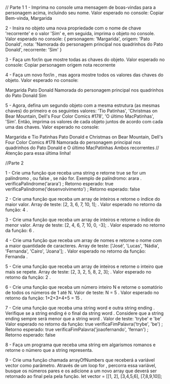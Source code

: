 // Parte 1
1 - Imprima no console uma mensagem de boas-vindas para a personagem acima, incluindo seu nome. Valor esperado no console:
Copiar
Bem-vinda, Margarida

2 - Insira no objeto uma nova propriedade com o nome de chave 'recorrente' e o valor 'Sim' e, em seguida, imprima o objeto no console. Valor esperado no console:
{
  personagem: 'Margarida',
  origem: 'Pato Donald',
  nota: 'Namorada do personagem principal nos quadrinhos do Pato Donald',
  recorrente: 'Sim'
}

3 - Faça um for/in que mostre todas as chaves do objeto. Valor esperado no console:
Copiar
personagem
origem
nota
recorrente

4 - Faça um novo for/in , mas agora mostre todos os valores das chaves do objeto. Valor esperado no console:

Margarida
Pato Donald
Namorada do personagem principal nos quadrinhos do Pato Donald
Sim

5 - Agora, defina um segundo objeto com a mesma estrutura (as mesmas chaves) do primeiro e os seguintes valores: 'Tio Patinhas', 'Christmas on Bear Mountain, Dell's Four Color Comics #178', 'O último MacPatinhas', 'Sim'. Então, imprima os valores de cada objeto juntos de acordo com cada uma das chaves. Valor esperado no console:

Margarida e Tio Patinhas
Pato Donald e Christmas on Bear Mountain, Dell's Four Color Comics #178
Namorada do personagem principal nos quadrinhos do Pato Donald e O último MacPatinhas
Ambos recorrentes // Atenção para essa última linha!


//Parte 2

1 - Crie uma função que receba uma string e retorne true se for um palíndromo , ou false , se não for.
Exemplo de palíndromo: arara .
verificaPalindrome('arara') ;
Retorno esperado: true
verificaPalindrome('desenvolvimento') ;
Retorno esperado: false

2 - Crie uma função que receba um array de inteiros e retorne o índice do maior valor.
Array de teste: [2, 3, 6, 7, 10, 1]; .
Valor esperado no retorno da função: 4 .

3 - Crie uma função que receba um array de inteiros e retorne o índice do menor valor.
Array de teste: [2, 4, 6, 7, 10, 0, -3]; .
Valor esperado no retorno da função: 6 .

4 - Crie uma função que receba um array de nomes e retorne o nome com a maior quantidade de caracteres.
Array de teste: ['José', 'Lucas', 'Nádia', 'Fernanda', 'Cairo', 'Joana']; .
Valor esperado no retorno da função: Fernanda .

5 - Crie uma função que receba um array de inteiros e retorne o inteiro que mais se repete.
Array de teste: [2, 3, 2, 5, 8, 2, 3]; .
Valor esperado no retorno da função: 2 .

6 - Crie uma função que receba um número inteiro N e retorne o somatório de todos os números de 1 até N.
Valor de teste: N = 5 .
Valor esperado no retorno da função: 1+2+3+4+5 = 15 .

7 - Crie uma função que receba uma string word e outra string ending . Verifique se a string ending é o final da string word . Considere que a string ending sempre será menor que a string word .
Valor de teste: 'trybe' e 'be'
Valor esperado no retorno da função: true
verificaFimPalavra('trybe', 'be') ;
Retorno esperado: true
verificaFimPalavra('joaofernando', 'fernan') ;
Retorno esperado: false

8 - Faça um programa que receba uma string em algarismos romanos e retorne o número que a string representa.

 9 - Crie uma função chamada arrayOfNumbers que receberá a variável vector como parâmetro. Através de um loop for , percorra essa variável, busque os números pares e os adicione a um novo array que deverá ser retornado ao final pela pela função.
let vector = [[1, 2], [3,4,5,6], [7,8,9,10]];